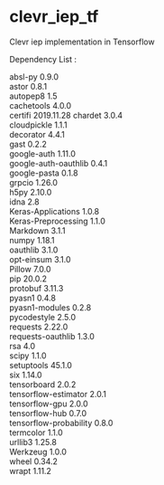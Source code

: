 # clevr_iep_tf
Clevr iep implementation in Tensorflow


Dependency List :

absl-py                0.9.0     
astor                  0.8.1     
autopep8               1.5       
cachetools             4.0.0     
certifi                2019.11.28
chardet                3.0.4     
cloudpickle            1.1.1     
decorator              4.4.1     
gast                   0.2.2     
google-auth            1.11.0    
google-auth-oauthlib   0.4.1     
google-pasta           0.1.8     
grpcio                 1.26.0    
h5py                   2.10.0    
idna                   2.8       
Keras-Applications     1.0.8     
Keras-Preprocessing    1.1.0     
Markdown               3.1.1     
numpy                  1.18.1    
oauthlib               3.1.0     
opt-einsum             3.1.0     
Pillow                 7.0.0     
pip                    20.0.2    
protobuf               3.11.3    
pyasn1                 0.4.8     
pyasn1-modules         0.2.8     
pycodestyle            2.5.0     
requests               2.22.0    
requests-oauthlib      1.3.0     
rsa                    4.0       
scipy                  1.1.0     
setuptools             45.1.0    
six                    1.14.0    
tensorboard            2.0.2     
tensorflow-estimator   2.0.1     
tensorflow-gpu         2.0.0     
tensorflow-hub         0.7.0     
tensorflow-probability 0.8.0     
termcolor              1.1.0     
urllib3                1.25.8    
Werkzeug               1.0.0     
wheel                  0.34.2    
wrapt                  1.11.2 

